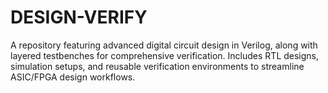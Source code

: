 # DESIGN-VERIFY
A repository featuring advanced digital circuit design in Verilog, along with layered testbenches for comprehensive verification. Includes RTL designs, simulation setups, and reusable verification environments to streamline ASIC/FPGA design workflows.
